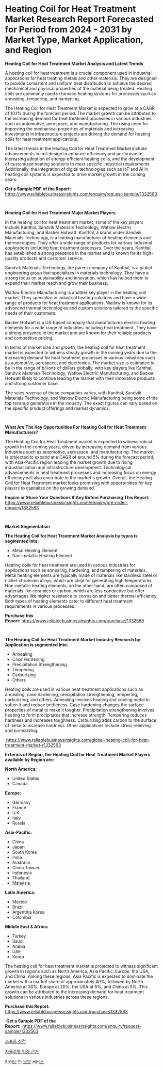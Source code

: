 <p><h1>Heating Coil for Heat Treatment Market Research Report Forecasted for Period from 2024 -  2031 by Market Type, Market Application, and Region</h1></p><p><strong>Heating Coil for Heat Treatment Market Analysis and Latest Trends</strong></p>
<p><p>A heating coil for heat treatment is a crucial component used in industrial applications for heat treating metals and other materials. They are designed to provide consistent and uniform heat distribution to achieve the desired mechanical and physical properties of the material being treated. Heating coils are commonly used in furnace heating systems for processes such as annealing, tempering, and hardening.</p><p>The Heating Coil for Heat Treatment Market is expected to grow at a CAGR of 10.1% during the forecast period. The market growth can be attributed to the increasing demand for heat treatment processes in various industries such as automotive, aerospace, and manufacturing. The rising need for improving the mechanical properties of materials and increasing investments in infrastructure projects are driving the demand for heating coils for heat treatment applications.</p><p>The latest trends in the Heating Coil for Heat Treatment Market include advancements in coil design to enhance efficiency and performance, increasing adoption of energy-efficient heating coils, and the development of customized heating solutions to meet specific industrial requirements. Additionally, the integration of digital technologies such as IoT and AI in heating coil systems is expected to drive market growth in the coming years.</p></p>
<p><strong>Get a Sample PDF of the Report:&nbsp;</strong> <a href="https://www.reliablebusinessinsights.com/enquiry/request-sample/1332563">https://www.reliablebusinessinsights.com/enquiry/request-sample/1332563</a></p>
<p>&nbsp;</p>
<p><strong>Heating Coil for Heat Treatment Major Market Players</strong></p>
<p><p>In the heating coil for heat treatment market, some of the key players include Kanthal, Sandvik Materials Technology, Watlow Electric Manufacturing, and Backer Hotwatt. Kanthal, a brand under Sandvik Materials Technology, is a leading manufacturer of heating elements and thermocouples. They offer a wide range of products for various industrial applications including heat treatment processes. Over the years, Kanthal has established a strong presence in the market and is known for its high-quality products and customer service.</p><p>Sandvik Materials Technology, the parent company of Kanthal, is a global engineering group that specializes in materials technology. They have a strong focus on sustainability and innovation, which has helped them to expand their market reach and grow their business.</p><p>Watlow Electric Manufacturing is another key player in the heating coil market. They specialize in industrial heating solutions and have a wide range of products for heat treatment applications. Watlow is known for its advanced thermal technologies and custom solutions tailored to the specific needs of their customers.</p><p>Backer Hotwatt is a US-based company that manufactures electric heating elements for a wide range of industries including heat treatment. They have a strong presence in the market and are known for their reliable products and competitive pricing.</p><p>In terms of market size and growth, the heating coil for heat treatment market is expected to witness steady growth in the coming years due to the increasing demand for heat treatment processes in various industries such as automotive, aerospace, and electronics. The market size is estimated to be in the range of billions of dollars globally, with key players like Kanthal, Sandvik Materials Technology, Watlow Electric Manufacturing, and Backer Hotwatt likely to continue leading the market with their innovative products and strong customer base.</p><p>The sales revenue of these companies varies, with Kanthal, Sandvik Materials Technology, and Watlow Electric Manufacturing being some of the top revenue generators in the industry. The exact figures can vary based on the specific product offerings and market dynamics.</p></p>
<p>&nbsp;</p>
<p><strong>What Are The Key Opportunities For Heating Coil for Heat Treatment Manufacturers?</strong></p>
<p><p>The Heating Coil for Heat Treatment market is expected to witness robust growth in the coming years, driven by increasing demand from various industries such as automotive, aerospace, and manufacturing. The market is projected to expand at a CAGR of around 5% during the forecast period, with Asia-Pacific region leading the market growth due to rising industrialization and infrastructure development. Technological advancements in heat treatment processes and increasing focus on energy efficiency will also contribute to the market's growth. Overall, the Heating Coil for Heat Treatment market looks promising with opportunities for key players to capitalize on the growing demand.</p></p>
<p><strong>Inquire or Share Your Questions If Any Before Purchasing This Report:</strong> <a href="https://www.reliablebusinessinsights.com/enquiry/pre-order-enquiry/1332563">https://www.reliablebusinessinsights.com/enquiry/pre-order-enquiry/1332563</a></p>
<p>&nbsp;</p>
<p><strong>Market Segmentation</strong></p>
<p><strong>The Heating Coil for Heat Treatment Market Analysis by types is segmented into:</strong></p>
<p><ul><li>Metal Heating Element</li><li>Non-metallic Heating Element</li></ul></p>
<p><p>Heating coils for heat treatment are used in various industries for applications such as annealing, hardening, and tempering of materials. Metal heating elements are typically made of materials like stainless steel or nickel-chromium alloys, which are ideal for generating high temperatures. Non-metallic heating elements, on the other hand, are often composed of materials like ceramics or carbon, which are less conductive but offer advantages like higher resistance to corrosion and better thermal efficiency. Both types of heating elements cater to different heat treatment requirements in various processes.</p></p>
<p><strong>Purchase this Report:&nbsp;</strong><a href="https://www.reliablebusinessinsights.com/purchase/1332563">https://www.reliablebusinessinsights.com/purchase/1332563</a></p>
<p>&nbsp;</p>
<p><strong>The Heating Coil for Heat Treatment Market Industry Research by Application is segmented into:</strong></p>
<p><ul><li>Annealing</li><li>Case Hardening</li><li>Precipitation Strengthening</li><li>Tempering</li><li>Carburizing</li><li>Others</li></ul></p>
<p><p>Heating coils are used in various heat treatment applications such as annealing, case hardening, precipitation strengthening, tempering, carburizing, and others. Annealing involves heating and cooling metal to soften it and reduce brittleness. Case hardening changes the surface properties of metal to make it tougher. Precipitation strengthening involves heating to form precipitates that increase strength. Tempering reduces hardness and increases toughness. Carburizing adds carbon to the surface of metal to increase hardness. Other applications include stress relieving and normalizing.</p></p>
<p><a href="https://www.reliablebusinessinsights.com/global-heating-coil-for-heat-treatment-market-r1332563">&nbsp;https://www.reliablebusinessinsights.com/global-heating-coil-for-heat-treatment-market-r1332563</a></p>
<p><strong>In terms of Region, the Heating Coil for Heat Treatment Market Players available by Region are:</strong></p>
<p>
    <p> <strong> North America: </strong>
        <ul>
            <li>United States</li>
            <li>Canada</li>
        </ul>
        </p> 
    <p> <strong> Europe: </strong>
        <ul>
            <li>Germany</li>
            <li>France</li>
            <li>U.K.</li>
            <li>Italy</li>
            <li>Russia</li>
        </ul>
        </p> 
    <p> <strong> Asia-Pacific: </strong>
        <ul>
            <li>China</li>
            <li>Japan</li>
            <li>South Korea</li>
            <li>India</li>
            <li>Australia</li>
            <li>China Taiwan</li>
            <li>Indonesia</li>
            <li>Thailand</li>
            <li>Malaysia</li>
        </ul>
        </p> 
    <p> <strong> Latin America: </strong>
        <ul>
            <li>Mexico</li>
            <li>Brazil</li>
            <li>Argentina Korea</li>
            <li>Colombia</li>
        </ul>
        </p> 
    <p> <strong> Middle East & Africa: </strong>
        <ul>
            <li>Turkey</li>
            <li>Saudi</li>
            <li>Arabia</li>
            <li>UAE</li>
            <li>Korea</li>
        </ul>
    </p>
    </p>
<p><p>The heating coil for heat treatment market is projected to witness significant growth in regions such as North America, Asia Pacific, Europe, the USA, and China. Among these regions, Asia Pacific is expected to dominate the market with a market share of approximately 40%, followed by North America at 30%, Europe at 20%, the USA at 5%, and China at 5%. This growth can be attributed to the increasing demand for heat treatment solutions in various industries across these regions.</p></p>
<p><strong>Purchase this Report: </strong><a href="https://www.reliablebusinessinsights.com/purchase/1332563">https://www.reliablebusinessinsights.com/purchase/1332563</a></p>
<p>&nbsp;<strong>Get a Sample PDF of the Report:&nbsp;&nbsp;</strong><a href="https://www.reliablebusinessinsights.com/enquiry/request-sample/1332563">https://www.reliablebusinessinsights.com/enquiry/request-sample/1332563</a></p>
<p><strong></strong></p>
<p><p><a href="https://medium.com/@rowedrowe/%EC%8A%A4%ED%8F%AC%EC%B8%A0-%EC%83%B7%EA%B1%B4-%EC%8B%9C%EC%9E%A5-%EC%84%B1%EA%B3%B5%EC%A0%81%EC%9D%B8-%EB%B9%84%EC%A6%88%EB%8B%88%EC%8A%A4-%EC%A0%84%EB%9E%B5%EC%9D%98-%EC%97%B4%EC%87%A0-2031%EB%85%84%EA%B9%8C%EC%A7%80-%EC%98%88%EC%B8%A1-b3c94c2c1e74">스포츠 샷건</a></p><p><a href="https://github.com/nhaiquang84/Market-Research-Report-List-1/blob/main/893278492473.md">자율주행 입증 근거</a></p><p><a href="https://github.com/airdroplover110/Market-Research-Report-List-1/blob/main/464720292474.md">라이브 인 보모 서비스</a></p></p>